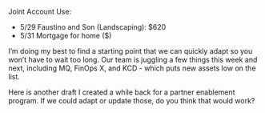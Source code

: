 Joint Account Use: 
- 5/29 Faustino and Son (Landscaping): $620 
- 5/31 Mortgage for home ($)

I’m doing my best to find a starting point that we can quickly adapt so you won’t have to wait too long.  Our team is juggling a few things this week and next, including MQ, FinOps X, and KCD - which puts new assets low on the list. 

Here is another draft I created a while back for a partner enablement program. If we could adapt or update those, do you think that would work?